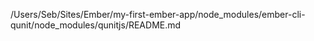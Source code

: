 /Users/Seb/Sites/Ember/my-first-ember-app/node_modules/ember-cli-qunit/node_modules/qunitjs/README.md